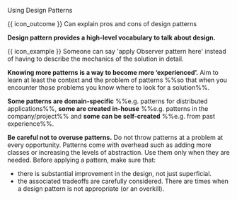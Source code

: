 <span id="title">Using Design Patterns</span>

<span id="prereqs"></span>

<span id="outcomes">{{ icon_outcome }} Can explain pros and cons of design patterns</span>

<div id="body">

**Design pattern provides a high-level vocabulary to talk about design.**

<tip-box> 

{{ icon_example }} Someone can say 'apply Observer pattern here' instead of having to describe the mechanics of the solution in detail.

</tip-box>

**Knowing more patterns is a way to become more ‘experienced’.** Aim to learn at least the context and the problem of patterns %%so that when you encounter those problems you know where to look for a solution%%. 

**Some patterns are domain-specific** %%e.g. patterns for distributed applications%%, **some are created in-house** %%e.g. patterns in the company/project%% and **some can be self-created** %%e.g. from past experience%%.

**Be careful not to overuse patterns.** Do not throw patterns at a problem at every opportunity. Patterns come with overhead such as adding more classes or increasing the levels of abstraction. Use them only when they are needed. Before applying a pattern, make sure that:
* there is substantial improvement in  the design, not just superficial.
* the associated tradeoffs are carefully considered. There are times when a design pattern is not appropriate (or an overkill).

</div>

<div id="extras">
</div>
